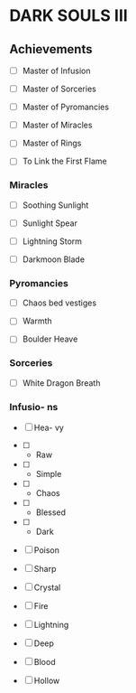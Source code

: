 # DARK SOULS III

## Achievements

- [ ] Master of Infusion

- [ ] Master of Sorceries

- [ ] Master of Pyromancies

- [ ] Master of Miracles

- [ ] Master of Rings

- [ ] To Link the First Flame

### Miracles

- [ ] Soothing Sunlight

- [ ] Sunlight Spear

- [ ] Lightning Storm

- [ ] Darkmoon Blade

### Pyromancies

- [ ] Chaos bed vestiges

- [ ] Warmth

- [ ] Boulder Heave

### Sorceries

- [ ] White Dragon Breath

### Infusio- ns

- [ ] Hea- vy

- [ ] - Raw

- [ ] - Simple

- [ ] - Chaos

- [ ] - Blessed

- [ ] - Dark

- [ ] Poison

- [ ] Sharp

- [ ] Crystal

- [ ] Fire

- [ ] Lightning

- [ ] Deep

- [ ] Blood

- [ ] Hollow
